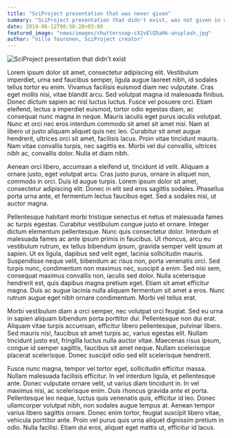 ```yaml
---
title: "SciProject presentation that was never given"
summary: "SciProject presentation that didn't exist, was not given in anywhere, and the people on the photo are just random folks from a stock photo."
date: 2019-06-12T00:58:28+03:00
featured_image: "news/images/chuttersnap-cX2vElQ5aHk-unsplash.jpg"
author: "Ville Touronen, SciProject creator"
---
```


![SciProject presentation that didn't exist](/news/images/chuttersnap-cX2vElQ5aHk-unsplash.jpg)

Lorem ipsum dolor sit amet, consectetur adipiscing elit. Vestibulum imperdiet, urna sed faucibus semper, ligula augue laoreet nibh, id sodales tellus tortor eu enim. Vivamus facilisis euismod diam nec vulputate. Cras eget mollis nisi, vitae blandit arcu. Sed volutpat magna id malesuada finibus. Donec dictum sapien ac nisl luctus luctus. Fusce vel posuere orci. Etiam eleifend, lectus a imperdiet euismod, tortor odio egestas diam, ac consequat nunc magna in neque. Mauris iaculis eget purus iaculis volutpat. Nunc et orci nec eros interdum commodo sit amet sit amet nisi. Nam at libero ut justo aliquam aliquet quis nec leo. Curabitur sit amet augue hendrerit, ultrices orci sit amet, facilisis lacus. Proin vitae tincidunt mauris. Nam vitae convallis turpis, nec sagittis ex. Morbi vel dui convallis, ultrices nibh ac, convallis dolor. Nulla et diam nibh.

Aenean orci libero, accumsan a eleifend ut, tincidunt id velit. Aliquam a ornare justo, eget volutpat arcu. Cras justo purus, ornare in aliquet non, commodo in orci. Duis id augue turpis. Lorem ipsum dolor sit amet, consectetur adipiscing elit. Donec in elit sed eros sagittis sodales. Phasellus porta urna ante, et fermentum lectus faucibus eget. Sed a sodales nisi, ut auctor magna.

Pellentesque habitant morbi tristique senectus et netus et malesuada fames ac turpis egestas. Curabitur vestibulum congue justo et ornare. Integer dictum elementum pellentesque. Nunc quis consectetur dolor. Interdum et malesuada fames ac ante ipsum primis in faucibus. Ut rhoncus, arcu eu vestibulum rutrum, ex tellus bibendum ipsum, gravida semper velit ipsum at sapien. Ut ex ligula, dapibus sed velit eget, lacinia sollicitudin mauris. Suspendisse neque velit, bibendum ac risus non, porta venenatis orci. Sed turpis nunc, condimentum non maximus nec, suscipit a enim. Sed nisi sem, consequat maximus convallis non, iaculis sed dolor. Nulla scelerisque hendrerit est, quis dapibus magna pretium eget. Etiam sit amet efficitur magna. Duis ac augue lacinia nulla aliquam fermentum sit amet a eros. Nunc rutrum augue eget nibh ornare condimentum. Morbi vel tellus erat.

Morbi vestibulum diam a orci semper, nec volutpat orci feugiat. Sed eu urna in sapien aliquam bibendum porta porttitor dui. Pellentesque non dui erat. Aliquam vitae turpis accumsan, efficitur libero pellentesque, pulvinar libero. Sed mauris nisl, faucibus sit amet turpis ac, varius egestas elit. Nullam tincidunt justo est, fringilla luctus nulla auctor vitae. Maecenas risus ipsum, congue id semper sagittis, faucibus sit amet neque. Nullam scelerisque placerat scelerisque. Donec suscipit odio sed elit scelerisque hendrerit.

Fusce nunc magna, tempor vel tortor eget, sollicitudin efficitur massa. Nullam malesuada facilisis efficitur. In vel interdum ligula, et pellentesque ante. Donec vulputate ornare velit, ut varius diam tincidunt in. In vel maximus nisi, ac scelerisque enim. Duis rhoncus gravida ante et porta. Pellentesque leo neque, luctus quis venenatis quis, efficitur id leo. Donec ullamcorper volutpat nibh, non sodales augue tempus at. Aenean tempor varius libero sagittis ornare. Donec enim tortor, feugiat suscipit libero vitae, vehicula porttitor ante. Proin vel purus quis urna aliquet dignissim pretium in odio. Nulla facilisi. Etiam dui eros, aliquet eget mattis ut, efficitur id lacus.